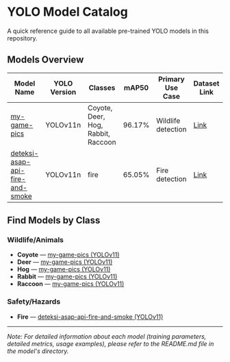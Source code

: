 # YOLO Model Catalog

A quick reference guide to all available pre-trained YOLO models in this repository.

## Models Overview

| Model Name | YOLO Version | Classes | mAP50 | Primary Use Case | Dataset Link |
|------------|--------------|---------|-------|------------------|--------------|
| [my-game-pics](./v11/my-game-pics/) | YOLOv11n | Coyote, Deer, Hog, Rabbit, Raccoon | 96.17% | Wildlife detection | [Link](https://universe.roboflow.com/my-game-pics/my-game-pics) |
| [deteksi-asap-api-fire-and-smoke](./v11/deteksi-asap-api-fire-and-smoke/) | YOLOv11n | fire | 65.05% | Fire detection | [Link](https://universe.roboflow.com/cristhian-guerrero-e1tw1/amenazas) |

## Find Models by Class

### Wildlife/Animals
- **Coyote** — [my-game-pics (YOLOv11)](./v11/my-game-pics/)
- **Deer** — [my-game-pics (YOLOv11)](./v11/my-game-pics/)
- **Hog** — [my-game-pics (YOLOv11)](./v11/my-game-pics/)
- **Rabbit** — [my-game-pics (YOLOv11)](./v11/my-game-pics/)
- **Raccoon** — [my-game-pics (YOLOv11)](./v11/my-game-pics/)

### Safety/Hazards
- **Fire** — [deteksi-asap-api-fire-and-smoke (YOLOv11)](./v11/deteksi-asap-api-fire-and-smoke/)

---

*Note: For detailed information about each model (training parameters, detailed metrics, usage examples), please refer to the README.md file in the model's directory.* 